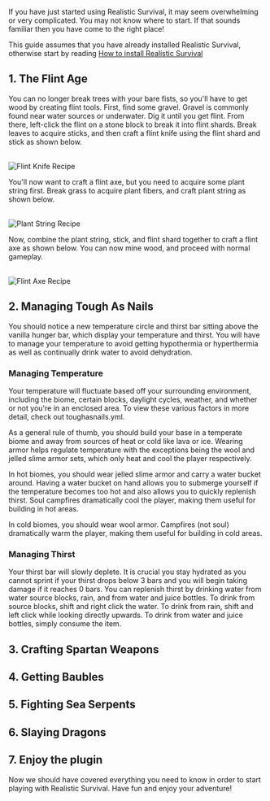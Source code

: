 If you have just started using Realistic Survival, it may seem overwhelming or very complicated.
You may not know where to start.
If that sounds familiar then you have come to the right place!

This guide assumes that you have already installed Realistic Survival, otherwise start by reading [How to install Realistic Survival](https://github.com/ValMobile/RealisticSurvival/wiki/Installing-Realistic-Survival)

## 1. The Flint Age
You can no longer break trees with your bare fists, so you'll have to get wood by creating flint tools. First, find some gravel. Gravel is commonly found near water sources or underwater. Dig it until you get flint. From there, left-click the flint on a stone block to break it into flint shards. Break leaves to acquire sticks, and then craft a flint knife using the flint shard and stick as shown below.<br><br>

![Flint Knife Recipe](https://raw.githubusercontent.com/ValMobile/RealisticSurvival-Wiki/master/images/flint-knife-recipe.png)

You'll now want to craft a flint axe, but you need to acquire some plant string first. Break grass to acquire plant fibers, and craft plant string as shown below. <br><br>

![Plant String Recipe](https://raw.githubusercontent.com/ValMobile/RealisticSurvival-Wiki/master/images/plant-string-recipe.png)

Now, combine the plant string, stick, and flint shard together to craft a flint axe as shown below. You can now mine wood, and proceed with normal gameplay.<br><br>

![Flint Axe Recipe](https://raw.githubusercontent.com/ValMobile/RealisticSurvival-Wiki/master/images/flint-axe-recipe.png)

## 2. Managing Tough As Nails
You should notice a new temperature circle and thirst bar sitting above the vanilla hunger bar, which display your temperature and thirst. You will have to manage your temperature to avoid getting hypothermia or hyperthermia as well as continually drink water to avoid dehydration.

### Managing Temperature 
Your temperature will fluctuate based off your surrounding environment, including the biome, certain blocks, daylight cycles, weather, and whether or not you're in an enclosed area. To view these various factors in more detail, check out toughasnails.yml. 

As a general rule of thumb, you should build your base in a temperate biome and away from sources of heat or cold like lava or ice. Wearing armor helps regulate temperature with the exceptions being the wool and jelled slime armor sets, which only heat and cool the player respectively.

In hot biomes, you should wear jelled slime armor and carry a water bucket around. Having a water bucket on hand allows you to submerge yourself if the temperature becomes too hot and also allows you to quickly replenish thirst. Soul campfires dramatically cool the player, making them useful for building in hot areas.

In cold biomes, you should wear wool armor. Campfires (not soul) dramatically warm the player, making them useful for building in cold areas.

### Managing Thirst
Your thirst bar will slowly deplete. It is crucial you stay hydrated as you cannot sprint if your thirst drops below 3 bars and you will begin taking damage if it reaches 0 bars. You can replenish thirst by drinking water from water source blocks, rain, and from water and juice bottles. To drink from source blocks, shift and right click the water. To drink from rain, shift and left click while looking directly upwards. To drink from water and juice bottles, simply consume the item.

## 3. Crafting Spartan Weapons

## 4. Getting Baubles

## 5. Fighting Sea Serpents

## 6. Slaying Dragons

## 7. Enjoy the plugin
Now we should have covered everything you need to know in order to start playing with Realistic Survival.
Have fun and enjoy your adventure!